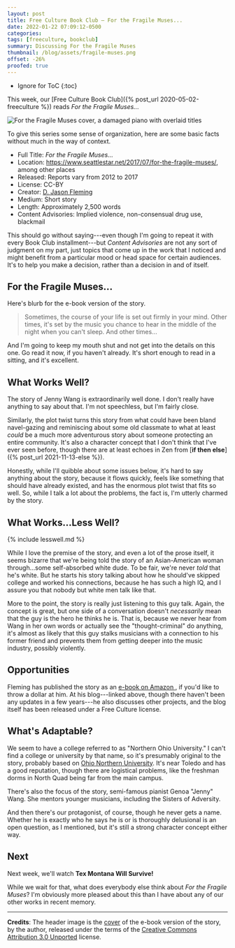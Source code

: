 ```yaml
---
layout: post
title: Free Culture Book Club — For the Fragile Muses...
date: 2022-01-22 07:09:12-0500
categories:
tags: [freeculture, bookclub]
summary: Discussing For the Fragile Muses
thumbnail: /blog/assets/fragile-muses.png
offset: -26%
proofed: true
---
```


* Ignore for ToC
{:toc}

This week, our [Free Culture Book Club]({% post_url 2020-05-02-freeculture %}) reads *For the Fragile Muses...*

![For the Fragile Muses cover, a damaged piano with overlaid titles](/blog/assets/fragile-muses.png "Sometimes the ivories tickle back")

To give this series some sense of organization, here are some basic facts without much in the way of context.

 * Full Title:  *For the Fragile Muses...*
 * Location:  <https://www.seattlestar.net/2017/07/for-the-fragile-muses/>, among other places
 * Released:  Reports vary from 2012 to 2017
 * License:  CC-BY
 * Creator:  [D. Jason Fleming](https://blindslapstick.wordpress.com/)
 * Medium:  Short story
 * Length:  Approximately 2,500 words
 * Content Advisories:  Implied violence, non-consensual drug use, blackmail

This should go without saying---even though I'm going to repeat it with every Book Club installment---but *Content Advisories* are not any sort of judgment on my part, just topics that come up in the work that I noticed and might benefit from a particular mood or head space for certain audiences.  It's to help you make a decision, rather than a decision in and of itself.

## For the Fragile Muses...

Here's blurb for the e-book version of the story.

 > Sometimes, the course of your life is set out firmly in your mind. Other times, it's set by the music you chance to hear in the middle of the night when you can't sleep. And other times...

And I'm going to keep my mouth shut and not get into the details on this one.  Go read it now, if you haven't already.  It's short enough to read in a sitting, and it's excellent.

## What Works Well?

The story of Jenny Wang is extraordinarily well done.  I don't really have anything to say about that.  I'm not speechless, but I'm fairly close.

Similarly, the plot twist turns this story from what could have been bland navel-gazing and reminiscing about some old classmate to what at least *could* be a much more adventurous story about someone protecting an entire community.  It's also a character concept that I don't think that I've ever seen before, though there are at least echoes in Zen from [**if then else**]({% post_url 2021-11-13-else %}).

Honestly, while I'll quibble about some issues below, it's hard to say anything about the story, because it flows quickly, feels like something that should have already existed, and has the enormous plot twist that fits so well.  So, while I talk a lot about the problems, the fact is, I'm utterly charmed by the story.

## What Works...Less Well?

{% include lesswell.md %}

While I love the premise of the story, and even a lot of the prose itself, it seems bizarre that we're being told the story of an Asian-American woman through...some self-absorbed white dude.  To be fair, we're never *told* that he's white.  But he starts his story talking about how he should've skipped college and worked his connections, because he has such a high IQ, and I assure you that nobody but white men talk like that.

More to the point, the story is really just listening to this guy talk.  Again, the concept is great, but one side of a conversation doesn't *necessarily* mean that the guy is the hero he thinks he is.  That is, because we never hear from Wang in her own words or actually see the "thought-criminal" do anything, it's almost as likely that this guy stalks musicians with a connection to his former friend and prevents them from getting deeper into the music industry, possibly violently.

## Opportunities

Fleming has published the story as an [e-book on Amazon <i class="fab fa-amazon"></i>](https://amzn.to/3FrDdFa), if you'd like to throw a dollar at him.  At his blog---linked above, though there haven't been any updates in a few years---he also discusses other projects, and the blog itself has been released under a Free Culture license.

## What's Adaptable?

We seem to have a college referred to as "Northern Ohio University."  I can't find a college or university by that name, so it's presumably original to the story, probably based on [Ohio Northern University](https://en.wikipedia.org/wiki/Ohio_Northern_University).  It's near Toledo and has a good reputation, though there are logistical problems, like the freshman dorms in North Quad being far from the main campus.

There's also the focus of the story, semi-famous pianist Genoa "Jenny" Wang.  She mentors younger musicians, including the Sisters of Adversity.

And then there's our protagonist, of course, though he never gets a name.  Whether he is exactly who he says he is or is thoroughly delusional is an open question, as I mentioned, but it's still a strong character concept either way.

## Next

Next week, we'll watch **Tex Montana Will Survive!**

While we wait for that, what does everybody else think about *For the Fragile Muses*?  I'm obviously more pleased about this than I have about any of our other works in recent memory.

* * *

**Credits**:  The header image is the [cover](https://www.deviantart.com/deejf/art/For-the-fragile-Muses-first-cover-650147531) of the e-book version of the story, by the author, released under the terms of the [Creative Commons Attribution 3.0 Unported](https://creativecommons.org/licenses/by/3.0/) license.
